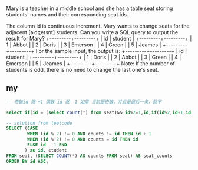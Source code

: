 ```sql

```

Mary is a teacher in a middle school and she has a table seat storing students' names and their corresponding seat ids.

The column id is continuous increment.
Mary wants to change seats for the adjacent [əˈdʒeɪsnt]  students.
Can you write a SQL query to output the result for Mary?
+---------+---------+
|    id   | student |
+---------+---------+
|    1    | Abbot   |
|    2    | Doris   |
|    3    | Emerson |
|    4    | Green   |
|    5    | Jeames  |
+---------+---------+
For the sample input, the output is:
+---------+---------+
|    id   | student |
+---------+---------+
|    1    | Doris   |
|    2    | Abbot   |
|    3    | Green   |
|    4    | Emerson |
|    5    | Jeames  |
+---------+---------+
Note:
If the number of students is odd, there is no need to change the last one's seat.

## my

```sql
-- 奇数id 就 +1 偶数 id 就 -1 如果 当前是奇数，并且是最后一条，就不

select if(id = (select count(*) from seat)&& id%2=1,id,if(id%2,id+1,id-1)) as id ,student from seat order by id;

-- solution from leetcode
SELECT (CASE 
        WHEN (id % 2) != 0 AND counts != id THEN id + 1
        WHEN (id % 2) != 0 AND counts = id THEN id
        ELSE id - 1 END
       ) as id, student
FROM seat, (SELECT COUNT(*) AS counts FROM seat) AS seat_counts
ORDER BY id ASC;
```